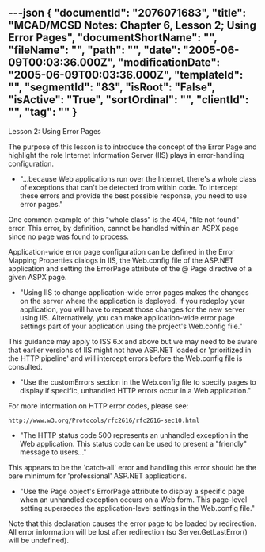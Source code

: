 ---json
{
  "documentId": "2076071683",
  "title": "MCAD/MCSD Notes: Chapter 6, Lesson 2; Using Error Pages",
  "documentShortName": "",
  "fileName": "",
  "path": "",
  "date": "2005-06-09T00:03:36.000Z",
  "modificationDate": "2005-06-09T00:03:36.000Z",
  "templateId": "",
  "segmentId": "83",
  "isRoot": "False",
  "isActive": "True",
  "sortOrdinal": "",
  "clientId": "",
  "tag": ""
}
---

Lesson 2: Using Error Pages

The purpose of this lesson is to introduce the concept of the Error Page and highlight the role Internet Information Server (IIS) plays in error-handling configuration.

* &quot;...because Web applications run over the Internet, there's a whole class of exceptions that can't be detected from within code. To intercept these errors and provide the best possible response, you need to use error pages.&quot;

One common example of this &quot;whole class&quot; is the 404, &quot;file not found&quot; error. This error, by definition, cannot be handled within an ASPX page since no page was found to process.

Application-wide error page configuration can be defined in the Error Mapping Properties dialogs in IIS, the Web.config file of the ASP.NET application and setting the ErrorPage attribute of the @ Page directive of a given ASPX page.

* &quot;Using IIS to change application-wide error pages makes the changes on the server where the application is deployed. If you redeploy your application, you will have to repeat those changes for the new server using IIS. Alternatively, you can make application-wide error page settings part of your application using the project's Web.config file.&quot;

This guidance may apply to ISS 6.x and above but we may need to be aware that earlier versions of IIS might not have ASP.NET loaded or 'prioritized in the HTTP pipeline' and will intercept errors before the Web.config file is consulted.

* &quot;Use the customErrors section in the Web.config file to specify pages to display if specific, unhandled HTTP errors occur in a Web application.&quot;

For more information on HTTP error codes, please see:

    http://www.w3.org/Protocols/rfc2616/rfc2616-sec10.html

* &quot;The HTTP status code 500 represents an unhandled exception in the Web application. This status code can be used to present a &quot;friendly&quot; message to users...&quot;

This appears to be the 'catch-all' error and handling this error should be the bare minimum for 'professional' ASP.NET applications.

* &quot;Use the Page object's ErrorPage attribute to display a specific page when an unhandled exception occurs on a Web form. This page-level setting supersedes the application-level settings in the Web.config file.&quot;

Note that this declaration causes the error page to be loaded by redirection. All error information will be lost after redirection (so Server.GetLastError() will be undefined).
